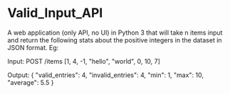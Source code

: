 # Valid_Input_API

A web application (only API, no UI) in Python 3 that will take n items input and return the following stats about the positive integers in the dataset in JSON format. Eg:

Input:
POST /items
[1, 4, -1, "hello", "world", 0, 10, 7]

Output:
{
  "valid_entries": 4,
  "invalid_entries": 4,
  "min": 1,
  "max": 10,
  "average": 5.5
}
